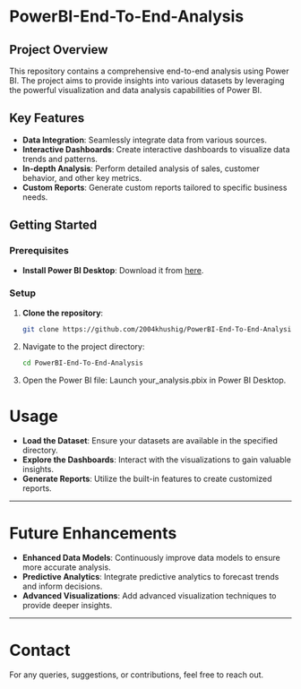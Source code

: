 # PowerBI-End-To-End-Analysis

## Project Overview

This repository contains a comprehensive end-to-end analysis using Power BI. The project aims to provide insights into various datasets by leveraging the powerful visualization and data analysis capabilities of Power BI.

## Key Features

- **Data Integration**: Seamlessly integrate data from various sources.
- **Interactive Dashboards**: Create interactive dashboards to visualize data trends and patterns.
- **In-depth Analysis**: Perform detailed analysis of sales, customer behavior, and other key metrics.
- **Custom Reports**: Generate custom reports tailored to specific business needs.

## Getting Started

### Prerequisites

- **Install Power BI Desktop**: Download it from [here](https://powerbi.microsoft.com/).

### Setup

1. **Clone the repository**:
   ```sh
   git clone https://github.com/2004khushig/PowerBI-End-To-End-Analysis.git
2. Navigate to the project directory:
   ```sh
   cd PowerBI-End-To-End-Analysis
3. Open the Power BI file: Launch your_analysis.pbix in Power BI Desktop.

# Usage

- **Load the Dataset**: Ensure your datasets are available in the specified directory.
- **Explore the Dashboards**: Interact with the visualizations to gain valuable insights.
- **Generate Reports**: Utilize the built-in features to create customized reports.

---

# Future Enhancements

- **Enhanced Data Models**: Continuously improve data models to ensure more accurate analysis.
- **Predictive Analytics**: Integrate predictive analytics to forecast trends and inform decisions.
- **Advanced Visualizations**: Add advanced visualization techniques to provide deeper insights.

---

# Contact

For any queries, suggestions, or contributions, feel free to reach out.
